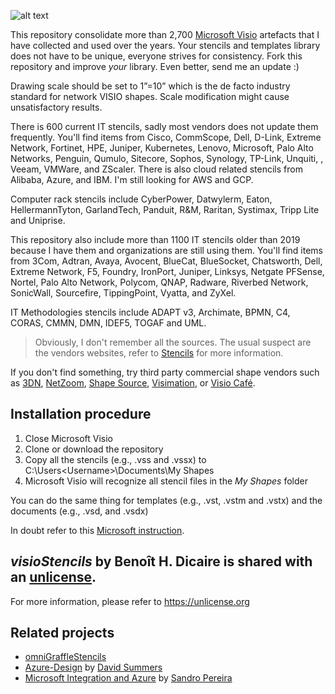 ![alt text](https://github.com/bhdicaire/visioStencils/raw/main/logo.png "Logo")

This repository consolidate more than 2,700 [Microsoft Visio](https://www.microsoft.com/en-ca/microsoft-365/visio) artefacts that I have collected and used over the years. Your stencils and templates library does not have to be unique, everyone strives for consistency. Fork this repository and improve *your* library. Even better, send me an update :)

Drawing scale should be set to 1”=10” which is the de facto industry standard for network VISIO shapes. Scale modification might cause unsatisfactory results.

There is 600 current IT stencils, sadly most vendors does not update them frequently. You'll find items from Cisco, CommScope, Dell, D-Link, Extreme Network, Fortinet, HPE, Juniper, Kubernetes, Lenovo, Microsoft, Palo Alto Networks, Penguin, Qumulo, Sitecore, Sophos, Synology, TP-Link, Unquiti, , Veeam, VMWare, and ZScaler. There is also cloud related stencils from Alibaba, Azure, and IBM. I'm still looking for AWS and GCP.

Computer rack stencils include CyberPower, Datwylerm, Eaton, HellermannTyton, GarlandTech, Panduit, R&M, Raritan, Systimax, Tripp Lite and Uniprise.
 
This repository also include more than 1100 IT stencils older than 2019 because I have them and organizations are still using them. You'll find items from 3Com, Adtran, Avaya, Avocent, BlueCat, BlueSocket, Chatsworth, Dell, Extreme Network, F5, Foundry, IronPort, Juniper, Linksys, Netgate PFSense, Nortel, Palo Alto Network, Polycom, QNAP, Radware, Riverbed Network, SonicWall, Sourcefire, TippingPoint, Vyatta, and ZyXel.

IT Methodologies stencils include ADAPT v3, Archimate, BPMN, C4, CORAS, CMMN, DMN, IDEF5, TOGAF and UML.

> Obviously, I don't remember all the sources. The usual suspect are the vendors websites, refer to [Stencils](stencils.md) for more information.

If you don't find something, try third party commercial shape vendors such as [3DN](https://3d-networking.com/3d-symbols/), [NetZoom](www.NetZoom.com), [Shape Source](www.shapesource.com), [Visimation](www.visimation.com), or [Visio Café](http://www.visiocafe.com/).

## Installation procedure

1. Close Microsoft Visio
2. Clone or download the repository
3. Copy all the stencils (e.g., .vss and .vssx) to C:\Users\<Username>\Documents\My Shapes
4. Microsoft Visio will recognize all stencil files in the _My Shapes_ folder

You can do the same thing for templates (e.g., .vst, .vstm and .vstx) and the documents (e.g., .vsd, and .vsdx)

In doubt refer to this [Microsoft instruction](https://support.microsoft.com/en-us/office/import-downloaded-stencils-74bbdce1-4872-4d5b-af4c-e93fa23f7008).

## _visioStencils_ by Benoît H. Dicaire is shared with an [unlicense](https://github.com/bhdicaire/visioStencils/raw/main/LICENSE).
For more information, please refer to <https://unlicense.org>

## Related projects
* [omniGraffleStencils](https://github.com/bhdicaire/omniGraffleStencils)
* [Azure-Design](https://github.com/David-Summers/Azure-Design) by [David Summers](https://twitter.com/xeeva_d3)
* [Microsoft Integration and Azure](https://github.com/sandroasp/Microsoft-Integration-and-Azure-Stencils-Pack-for-Visio) by [Sandro Pereira](https://blog.sandro-pereira.com/)
